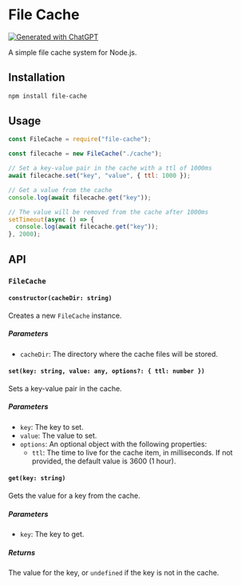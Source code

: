 # File Cache
[![Generated with ChatGPT](https://img.shields.io/badge/generated%20with-ChatGPT-blue.svg)](https://openai.com/blog/chatgpt/)

A simple file cache system for Node.js.

## Installation

```bash
npm install file-cache
```

## Usage

```javascript
const FileCache = require("file-cache");

const filecache = new FileCache("./cache");

// Set a key-value pair in the cache with a ttl of 1000ms
await filecache.set("key", "value", { ttl: 1000 });

// Get a value from the cache
console.log(await filecache.get("key"));

// The value will be removed from the cache after 1000ms
setTimeout(async () => {
  console.log(await filecache.get("key"));
}, 2000);
```

## API

### `FileCache`

#### `constructor(cacheDir: string)`

Creates a new `FileCache` instance.

##### Parameters

- `cacheDir`: The directory where the cache files will be stored.

#### `set(key: string, value: any, options?: { ttl: number })`

Sets a key-value pair in the cache.

##### Parameters

- `key`: The key to set.
- `value`: The value to set.
- `options`: An optional object with the following properties:
  - `ttl`: The time to live for the cache item, in milliseconds. If not provided, the default value is 3600 (1 hour).

#### `get(key: string)`

Gets the value for a key from the cache.

##### Parameters

- `key`: The key to get.

##### Returns

The value for the key, or `undefined` if the key is not in the cache.

```

```
